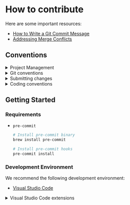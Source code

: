 # How to contribute

Here are some important resources:

- [How to Write a Git Commit Message](https://cbea.ms/git-commit/)
- [Addressing Merge Conflicts](https://docs.github.com/en/pull-requests/collaborating-with-pull-requests/addressing-merge-conflicts)

## Conventions

<!-- markdownlint-disable MD033 -->
<details><summary>Project Management</summary>
<p>

We use [GitHub Issues](https://github.com/rodrigobdz/hugging-face-voice-assistant/issues) with [labels](https://github.com/rodrigobdz/hugging-face-voice-assistant/issues/labels) to track issues and tasks.

</p>
</details>

<!-- markdownlint-disable MD033 -->
<details><summary>Git conventions</summary>
<p>

We follow the [Feature Branch Workflow](https://www.atlassian.com/git/tutorials/comparing-workflows/feature-branch-workflow) and [make atomic commits](https://dev.to/samuelfaure/how-atomic-git-commits-dramatically-increased-my-productivity-and-will-increase-yours-too-4a84) and atomic PRs.

</p>
</details>

<!-- markdownlint-disable MD033 -->
<details><summary>Submitting changes</summary>
<p>

We strive to write meaningful and clear commit messages.

> Write a clear log message for commits. One-line messages are fine for small changes, but bigger changes should look like this ([source](https://github.com/opengovernment/opengovernment/blob/4dc9499f735b680c124f04100b1ab19146242a13/CONTRIBUTING.md)):

```sh
git commit --gpg-sign --message "Scope: A brief summary of the commit
>
> A paragraph describing what changed, why it was necessary, and its impact."
```

The example above loosely follows the [Conventional Commits](https://www.conventionalcommits.org/en/v1.0.0/) specification.

</p>
</details>

<!-- markdownlint-disable MD033 -->
<details><summary>Coding conventions</summary>
<p>

- Shell scripts: [Google Style Guide](https://google.github.io/styleguide/shellguide.html)
- Python: [black](https://black.readthedocs.io/en/stable/), [Pydantic](https://docs.pydantic.dev/latest/)

</p>
</details>

## Getting Started

### Requirements

- `pre-commit`

  ```sh
  # Install pre-commit binary
  brew install pre-commit

  # Install pre-commit hooks
  pre-commit install
  ```

### Development Environment

We recommend the following development environment:

- [Visual Studio Code](https://code.visualstudio.com)

<!-- markdownlint-disable MD033 -->
<details><summary>Visual Studio Code extensions</summary>
<p>

- [Quarto](https://marketplace.visualstudio.com/items?itemName=quarto.quarto)
- [Ruff](https://marketplace.visualstudio.com/items?itemName=charliermarsh.ruff)
- [Python](https://marketplace.visualstudio.com/items?itemName=ms-python.python)

</p>
</details>
